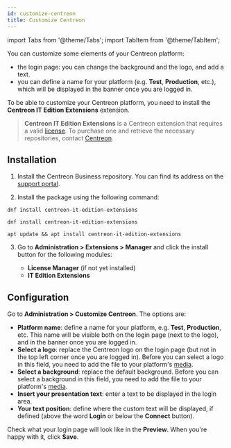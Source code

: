 ```yaml
---
id: customize-centreon
title: Customize Centreon
---
```

import Tabs from '@theme/Tabs';
import TabItem from '@theme/TabItem';

You can customize some elements of your Centreon platform:

- the login page: you can change the background and the logo, and add a text.
- you can define a name for your platform (e.g. **Test**, **Production**, etc.), which will be displayed in the banner once you are logged in.

To be able to customize your Centreon platform, you need to install the **Centreon IT Edition Extensions** extension.

> **Centreon IT Edition Extensions** is a Centreon extension that requires a valid [license](../administration/licenses.md).
> To purchase one and retrieve the necessary repositories, contact [Centreon](mailto:sales@centreon.com).

## Installation

1. Install the Centreon Business repository. You can find its address on the
[support portal](https://support.centreon.com/hc/en-us/categories/10341239833105-Repositories).

2. Install the package using the following command:

<Tabs groupId="sync">
<TabItem value="Alma / RHEL / Oracle Linux 8" label="Alma / RHEL / Oracle Linux 8">

``` shell
dnf install centreon-it-edition-extensions
```

</TabItem>
<TabItem value="Alma / RHEL / Oracle Linux 9" label="Alma / RHEL / Oracle Linux 9">

``` shell
dnf install centreon-it-edition-extensions
```

</TabItem>
<TabItem value="Debian 11" label="Debian 11">

```shell
apt update && apt install centreon-it-edition-extensions
```

</TabItem>
</Tabs>

3. Go to **Administration > Extensions > Manager** and click the install button for the following modules:

   - **License Manager** (if not yet installed)
   - **IT Edition Extensions**

## Configuration

Go to **Administration > Customize Centreon**. The options are:

- **Platform name**: define a name for your platform, e.g. **Test**, **Production**, etc. This name will be visible both on the login page (next to the logo), and in the banner once you are logged in.
- **Select a logo**: replace the Centreon logo on the login page (but not in the top left corner once you are logged in). Before you can select a logo in this field, you need to add the file to your platform's [media](./parameters/medias.md).
- **Select a background**: replace the default background. Before you can select a background in this field, you need to add the file to your platform's [media](./parameters/medias.md).
- **Insert your presentation text**: enter a text to be displayed in the login area.
- **Your text position**: define where the custom text will be displayed, if defined (above the word **Login** or below the **Connect** button).

Check what your login page will look like in the **Preview**. When you're happy with it, click **Save**.